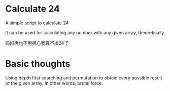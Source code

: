 # Calculate 24
A simple script to calculate 24

It can be used for calculating any number with any given array, theoretically.

妈妈再也不用担心我算不出24了

# Basic thoughts
Using depth first searching and permutation to obtain every possible result of the given array.
In other words, brutal force.
